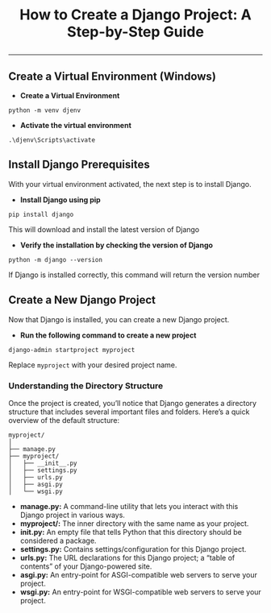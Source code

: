 # <p align="center">How to Create a Django Project: A Step-by-Step Guide</p>
---

## Create a Virtual Environment (Windows)
* **Create a Virtual Environment**
```
python -m venv djenv
```
* **Activate the virtual environment**
```
.\djenv\Scripts\activate
```
## Install Django Prerequisites
With your virtual environment activated, the next step is to install Django.
* **Install Django using pip**
```
pip install django
```
This will download and install the latest version of Django
* **Verify the installation by checking the version of Django**
```
python -m django --version
```
If Django is installed correctly, this command will return the version number

## Create a New Django Project
Now that Django is installed, you can create a new Django project.
* **Run the following command to create a new project**
```
django-admin startproject myproject
```
Replace `myproject` with your desired project name.

### Understanding the Directory Structure
Once the project is created, you’ll notice that Django generates a directory structure that includes several important files and folders. Here’s a quick overview of the default structure:
```
myproject/
│
├── manage.py
├── myproject/
│   ├── __init__.py
│   ├── settings.py
│   ├── urls.py
│   ├── asgi.py
│   └── wsgi.py
```

* **manage.py:** A command-line utility that lets you interact with this Django project in various ways.
* **myproject/:** The inner directory with the same name as your project.
* **init.py:** An empty file that tells Python that this directory should be considered a package.
* **settings.py:** Contains settings/configuration for this Django project.
* **urls.py:** The URL declarations for this Django project; a “table of contents” of your Django-powered site.
* **asgi.py:** An entry-point for ASGI-compatible web servers to serve your project.
* **wsgi.py:** An entry-point for WSGI-compatible web servers to serve your project.





















